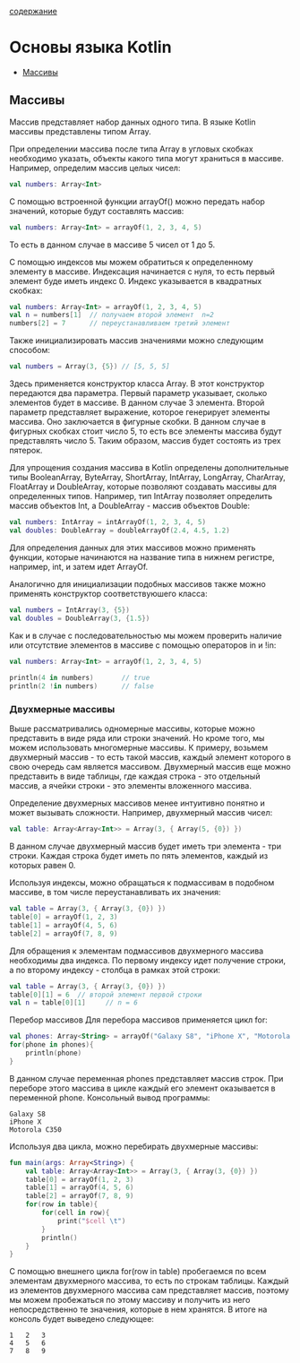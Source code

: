 [содержание](/readme.md)  

# Основы языка Kotlin

* [Массивы](#Массивы)

## Массивы

Массив представляет набор данных одного типа. В языке Kotlin массивы представлены типом Array.

При определении массива после типа Array в угловых скобках необходимо указать, объекты какого типа могут храниться в массиве. Например, определим массив целых чисел:

```kt
val numbers: Array<Int>
```

С помощью встроенной функции arrayOf() можно передать набор значений, которые будут составлять массив:

```kt
val numbers: Array<Int> = arrayOf(1, 2, 3, 4, 5)
```

То есть в данном случае в массиве 5 чисел от 1 до 5.

С помощью индексов мы можем обратиться к определенному элементу в массиве. Индексация начинается с нуля, то есть первый элемент буде иметь индекс 0. Индекс указывается в квадратных скобках:

```kt
val numbers: Array<Int> = arrayOf(1, 2, 3, 4, 5)
val n = numbers[1]  // получаем второй элемент  n=2
numbers[2] = 7      // переустанавливаем третий элемент
```

Также инициализировать массив значениями можно следующим способом:

```kt
val numbers = Array(3, {5}) // [5, 5, 5]
```

Здесь применяется конструктор класса Array. В этот конструктор передаются два параметра. Первый параметр указывает, сколько элементов будет в массиве. В данном случае 3 элемента. Второй параметр представляет выражение, которое генерирует элементы массива. Оно заключается в фигурные скобки. В данном случае в фигурных скобках стоит число 5, то есть все элементы массива будут представлять число 5. Таким образом, массив будет состоять из трех пятерок.

Для упрощения создания массива в Kotlin определены дополнительные типы BooleanArray, ByteArray, ShortArray, IntArray, LongArray, CharArray, FloatArray и DoubleArray, которые позволяют создавать массивы для определенных типов. Например, тип IntArray позволяет определить массив объектов Int, а DoubleArray - массив объектов Double:

```kt
val numbers: IntArray = intArrayOf(1, 2, 3, 4, 5)
val doubles: DoubleArray = doubleArrayOf(2.4, 4.5, 1.2)
```

Для определения данных для этих массивов можно применять функции, которые начинаются на название типа в нижнем регистре, например, int, и затем идет ArrayOf.

Аналогично для инициализации подобных массивов также можно применять конструктор соответствуюшего класса:

```kt
val numbers = IntArray(3, {5})
val doubles = DoubleArray(3, {1.5})
```

Как и в случае с последовательностью мы можем проверить наличие или отсутствие элементов в массиве с помощью операторов in и !in:

```kt
val numbers: Array<Int> = arrayOf(1, 2, 3, 4, 5)
 
println(4 in numbers)       // true
println(2 !in numbers)      // false
```

### Двухмерные массивы

Выше рассматривались одномерные массивы, которые можно представить в виде ряда или строки значений. Но кроме того, мы можем использовать многомерные массивы. К примеру, возьмем двухмерный массив - то есть такой массив, каждый элемент которого в свою очередь сам является массивом. Двухмерный массив еще можно представить в виде таблицы, где каждая строка - это отдельный массив, а ячейки строки - это элементы вложенного массива.

Определение двухмерных массивов менее интуитивно понятно и может вызывать сложности. Например, двухмерный массив чисел:

```kt
val table: Array<Array<Int>> = Array(3, { Array(5, {0}) })
```

В данном случае двухмерный массив будет иметь три элемента - три строки. Каждая строка будет иметь по пять элементов, каждый из которых равен 0.

Используя индексы, можно обращаться к подмассивам в подобном массиве, в том числе переустанавливать их значения:

```kt
val table = Array(3, { Array(3, {0}) })
table[0] = arrayOf(1, 2, 3)
table[1] = arrayOf(4, 5, 6)
table[2] = arrayOf(7, 8, 9)
```

Для обращения к элементам подмассивов двухмерного массива необходимы два индекса. По первому индексу идет получение строки, а по второму индексу - столбца в рамках этой строки:

```kt
val table = Array(3, { Array(3, {0}) })
table[0][1] = 6  // второй элемент первой строки
val n = table[0][1]     // n = 6
```

Перебор массивов
Для перебора массивов применяется цикл for:

```kt
val phones: Array<String> = arrayOf("Galaxy S8", "iPhone X", "Motorola C350")
for(phone in phones){
    println(phone)
}
```

В данном случае переменная phones представляет массив строк. При переборе этого массива в цикле каждый его элемент оказывается в переменной phone. Консольный вывод программы:

```
Galaxy S8
iPhone X
Motorola C350
```

Используя два цикла, можно перебирать двухмерные массивы:

```kt
fun main(args: Array<String>) {
    val table: Array<Array<Int>> = Array(3, { Array(3, {0}) })
    table[0] = arrayOf(1, 2, 3)
    table[1] = arrayOf(4, 5, 6)
    table[2] = arrayOf(7, 8, 9)
    for(row in table){
        for(cell in row){
            print("$cell \t")
        }
        println()
    }
}
```

С помощью внешнего цикла for(row in table) пробегаемся по всем элементам двухмерного массива, то есть по строкам таблицы. Каждый из элементов двухмерного массива сам представляет массив, поэтому мы можем пробежаться по этому массиву и получить из него непосредственно те значения, которые в нем хранятся. В итоге на консоль будет выведено следующее:

```
1 	2 	3 	
4 	5 	6 	
7 	8 	9
```
